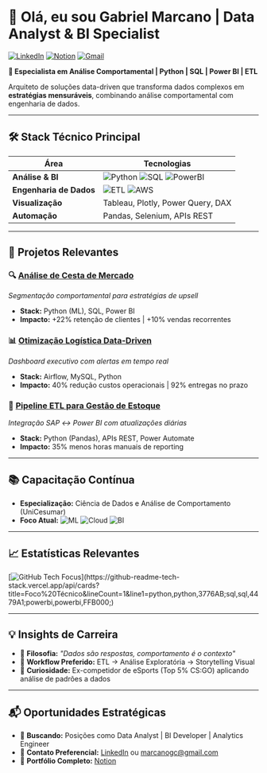 # 👋 Olá, eu sou Gabriel Marcano | Data Analyst & BI Specialist

[![LinkedIn](https://img.shields.io/badge/LinkedIn-Connect%20Profissional-0A66C2?style=flat&logo=linkedin)](https://www.linkedin.com/in/gabriel-marcano/)
[![Notion](https://img.shields.io/badge/Portfólio_Data-Projetos_Relevantes-000000?style=flat&logo=notion)](https://www.notion.so/Gabriel-Marcano-16dbf5073b6980e184b3c38716fbaa5e)
[![Gmail](https://img.shields.io/badge/Email-marcanogc%40gmail.com-EA4335?style=flat&logo=gmail)](mailto:marcanogc@gmail.com)

**📌 Especialista em Análise Comportamental | Python | SQL | Power BI | ETL**

Arquiteto de soluções data-driven que transforma dados complexos em **estratégias mensuráveis**, combinando análise comportamental com engenharia de dados.

---

## 🛠️ **Stack Técnico Principal**

| **Área**               | **Tecnologias**                                                                                     |
|-------------------------|-----------------------------------------------------------------------------------------------------|
| **Análise & BI**       | ![Python](https://img.shields.io/badge/Python-3776AB?logo=python) ![SQL](https://img.shields.io/badge/SQL-4479A1?logo=postgresql) ![PowerBI](https://img.shields.io/badge/Power_BI-FFB000?logo=powerbi) |
| **Engenharia de Dados**| ![ETL](https://img.shields.io/badge/ETL-Airflow-017CEE) ![AWS](https://img.shields.io/badge/AWS-FF9900?logo=amazonaws) |
| **Visualização**       | Tableau, Plotly, Power Query, DAX                                                                   |
| **Automação**          | Pandas, Selenium, APIs REST                                                                         |

---

## 🚀 **Projetos Relevantes**

### 🔍 [Análise de Cesta de Mercado](https://www.notion.so/An-lise-de-Dados-com-a-Metodologia-de-Market-Basket-Analysis-188bf5073b6980009a8dfe21ec119f9a)
*Segmentação comportamental para estratégias de upsell*
- **Stack:** Python (ML), SQL, Power BI
- **Impacto:** +22% retenção de clientes | +10% vendas recorrentes

### 📊 [Otimização Logística Data-Driven](https://www.notion.so/16dbf5073b698001ac37df0757033f87)
*Dashboard executivo com alertas em tempo real*
- **Stack:** Airflow, MySQL, Python
- **Impacto:** 40% redução custos operacionais | 92% entregas no prazo

### 🤖 [Pipeline ETL para Gestão de Estoque](https://github.com/marcanogc/stock_optimization)
*Integração SAP ↔ Power BI com atualizações diárias*
- **Stack:** Python (Pandas), APIs REST, Power Automate
- **Impacto:** 35% menos horas manuais de reporting

---

## 📚 **Capacitação Contínua**

- **Especialização:** Ciência de Dados e Análise de Comportamento (UniCesumar)
- **Foco Atual:** 
  ![ML](https://img.shields.io/badge/ML_Avanzado-Scikit_learn-FF6F00) 
  ![Cloud](https://img.shields.io/badge/AWS_Fundamentos-EC2_S3-FF9900)
  ![BI](https://img.shields.io/badge/Power_BI_Expert-DAX-FFB000)

---

## 📈 **Estatísticas Relevantes**
[![GitHub Tech Focus](https://github-readme-tech-stack.vercel.app/api/cards?title=Foco%20Técnico&lineCount=1&line1=python,python,3776AB;sql,sql,4479A1;powerbi,powerbi,FFB000;)](https://github-readme-tech-stack.vercel.app/api/cards?title=Foco%20Técnico&lineCount=1&line1=python,python,3776AB;sql,sql,4479A1;powerbi,powerbi,FFB000;)

---

## 💡 **Insights de Carreira**
- 🎯 **Filosofia:** _"Dados são respostas, comportamento é o contexto"_
- 🔄 **Workflow Preferido:** ETL → Análise Exploratória → Storytelling Visual
- 🧠 **Curiosidade:** Ex-competidor de eSports (Top 5% CS:GO) aplicando análise de padrões a dados

---

## 📬 **Oportunidades Estratégicas**
- 💼 **Buscando:** Posições como Data Analyst | BI Developer | Analytics Engineer
- 📧 **Contato Preferencial:** [LinkedIn](https://www.linkedin.com/in/gabriel-marcano/) ou marcanogc@gmail.com
- 🔗 **Portfólio Completo:** [Notion](https://www.notion.so/Gabriel-Marcano-16dbf5073b6980e184b3c38716fbaa5e)
